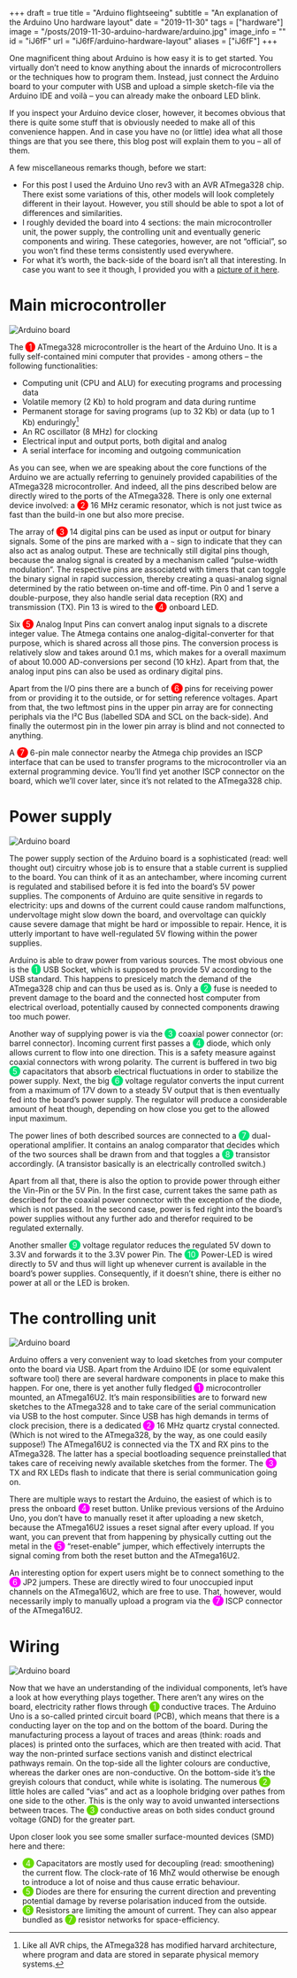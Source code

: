 +++
draft = true
title = "Arduino flightseeing"
subtitle = "An explanation of the Arduino Uno hardware layout"
date = "2019-11-30"
tags = ["hardware"]
image = "/posts/2019-11-30-arduino-hardware/arduino.jpg"
image_info = ""
id = "iJ6fF"
url = "iJ6fF/arduino-hardware-layout"
aliases = ["iJ6fF"]
+++

<style>
    .pillbox {
        color: #fff;
        padding: 1px 6px;
        border-radius: 10px;
    }
    .pillbox-red { background-color: #ff0000 }
    .pillbox-cyan { background-color: #00e478 }
    .pillbox-pink { background-color: #fb00ff }
    .pillbox-green { background-color: #6adc00 }
</style>

One magnificent thing about Arduino is how easy it is to get started. You virtually don’t need to know anything about the innards of microcontrollers or the techniques how to program them. Instead, just connect the Arduino board to your computer with USB and upload a simple sketch-file via the Arduino IDE and voilà – you can already make the onboard LED blink.

If you inspect your Arduino device closer, however, it becomes obvious that there is quite some stuff that is obviously needed to make all of this convenience happen. And in case you have no (or little) idea what all those things are that you see there, this blog post will explain them to you – all of them.

A few miscellaneous remarks though, before we start:

- For this post I used the Arduino Uno rev3 with an AVR ATmega328 chip. There exist some variations of this, other models will look completely different in their layout. However, you still should be able to spot a lot of differences and similarities.
- I roughly devided the board into 4 sections: the main microcontroller unit, the power supply, the controlling unit and eventually generic components and wiring. These categories, however, are not “official”, so you won’t find these terms consistently used everywhere.
- For what it’s worth, the back-side of the board isn’t all that interesting. In case you want to see it though, I provided you with a [picture of it here](/posts/2019-11-30-arduino-hardware/arduino-backside.jpg).

# Main microcontroller

![Arduino board](/posts/2019-11-30-arduino-hardware/arduino-main-unit.jpg)

The <span class="pillbox pillbox-red">1</span> ATmega328 microcontroller is the heart of the Arduino Uno. It is a fully self-contained mini computer that provides - among others – the following functionalities:

- Computing unit (CPU and ALU) for executing programs and processing data
- Volatile memory (2 Kb) to hold program and data during runtime
- Permanent storage for saving programs (up to 32 Kb) or data (up to 1 Kb) enduringly[^1]
- An RC oscillator (8 MHz) for clocking
- Electrical input and output ports, both digital and analog
- A serial interface for incoming and outgoing communication

As you can see, when we are speaking about the core functions of the Arduino we are actually referring to genuinely provided capabilities of the ATmega328 microcontroller. And indeed, all the pins described below are directly wired to the ports of the ATmega328. There is only one external device involved: a <span class="pillbox pillbox-red">2</span> 16 MHz ceramic resonator, which is not just twice as fast than the build-in one but also more precise.

The array of <span class="pillbox pillbox-red">3</span> 14 digital pins can be used as input or output for binary signals. Some of the pins are marked with a `~` sign to indicate that they can also act as analog output. These are technically still digital pins though, because the analog signal is created by a mechanism called “pulse-width modulation”. The respective pins are associatetd with timers that can toggle the binary signal in rapid succession, thereby creating a quasi-analog signal determined by the ratio between on-time and off-time. Pin 0 and 1 serve a double-purpose, they also handle serial data reception (RX) and transmission (TX). Pin 13 is wired to the <span class="pillbox pillbox-red">4</span> onboard LED.

Six <span class="pillbox pillbox-red">5</span> Analog Input Pins can convert analog input signals to a discrete integer value. The Atmega contains one analog-digital-converter for that purpose, which is shared across all those pins. The conversion process is relatively slow and takes around 0.1 ms, which makes for a overall maximum of about 10.000 AD-conversions per second (10 kHz). Apart from that, the analog input pins can also be used as ordinary digital pins.

Apart from the I/O pins there are a bunch of <span class="pillbox pillbox-red">6</span> pins for receiving power from or providing it to the outside, or for setting reference voltages. Apart from that, the two leftmost pins in the upper pin array are for connecting periphals via the I²C Bus (labelled SDA and SCL on the back-side). And finally the outermost pin in the lower pin array is blind and not connected to anything.

A <span class="pillbox pillbox-red">7</span> 6-pin male connector nearby the Atmega chip provides an ISCP interface that can be used to transfer programs to the microcontroller via an external programming device. You’ll find yet another ISCP connector on the board, which we’ll cover later, since it’s not related to the ATmega328 chip.

# Power supply

![Arduino board](/posts/2019-11-30-arduino-hardware/arduino-power-supply.jpg)

The power supply section of the Arduino board is a sophisticated (read: well thought out) circuitry whose job is to ensure that a stable current is supplied to the board. You can think of it as an antechamber, where incoming current is regulated and stabilised before it is fed into the board’s 5V power supplies. The components of Arduino are quite sensitive in regards to electricity: ups and downs of the current could cause random malfunctions, undervoltage might slow down the board, and overvoltage can quickly cause severe damage that might be hard or impossible to repair. Hence, it is utterly important to have well-regulated 5V flowing within the power supplies.

Arduino is able to draw power from various sources. The most obvious one is the <span class="pillbox pillbox-cyan">1</span> USB Socket, which is supposed to provide 5V according to the USB standard. This happens to presicely match the demand of the ATmega328 chip and can thus be used as is. Only a <span class="pillbox pillbox-cyan">2</span> fuse is needed to prevent damage to the board and the connected host computer from electrical overload, potentially caused by connected components drawing too much power.

Another way of supplying power is via the <span class="pillbox pillbox-cyan">3</span> coaxial power connector (or: barrel connector). Incoming current first passes a <span class="pillbox pillbox-cyan">4</span> diode, which only allows current to flow into one direction. This is a safety measure against coaxial connectors with wrong polarity. The current is buffered in two big <span class="pillbox pillbox-cyan">5</span> capacitators that absorb electrical fluctuations in order to stabilize the power supply. Next, the big <span class="pillbox pillbox-cyan">6</span> voltage regulator converts the input current from a maximum of 17V down to a steady 5V output that is then eventually fed into the board’s power supply. The regulator will produce a considerable amount of heat though, depending on how close you get to the allowed input maximum.

The power lines of both described sources are connected to a <span class="pillbox pillbox-cyan">7</span> dual-operational amplifier. It contains an analog comparator that decides which of the two sources shall be drawn from and that toggles a <span class="pillbox pillbox-cyan">8</span> transistor accordingly. (A transistor basically is an electrically controlled switch.) 

Apart from all that, there is also the option to provide power through either the Vin-Pin or the 5V Pin. In the first case, current takes the same path as described for the coaxial power connector with the exception of the diode, which is not passed. In the second case, power is fed right into the board’s power supplies without any further ado and therefor required to be regulated externally.

Another smaller <span class="pillbox pillbox-cyan">9</span> voltage regulator reduces the regulated 5V down to 3.3V and forwards it to the 3.3V power Pin. The <span class="pillbox pillbox-cyan">10</span> Power-LED is wired directly to 5V and thus will light up whenever current is available in the board’s power supplies. Consequently, if it doesn’t shine, there is either no power at all or the LED is broken.

# The controlling unit

![Arduino board](/posts/2019-11-30-arduino-hardware/arduino-controlling.jpg)

Arduino offers a very convenient way to load sketches from your computer onto the board via USB. Apart from the Arduino IDE (or some equivalent software tool) there are several hardware components in place to make this happen. For one, there is yet another fully fledged <span class="pillbox pillbox-pink">1</span> microcontroller mounted, an ATmega16U2. It’s main responsibilities are to forward new sketches to the ATmega328 and to take care of the serial communication via USB to the host computer. Since USB has high demands in terms of clock precision, there is a dedicated <span class="pillbox pillbox-pink">2</span> 16 MHz quartz crystal connected. (Which is not wired to the ATmega328, by the way, as one could easily suppose!) The ATmega16U2 is connected via the TX and RX pins to the ATmega328. The latter has a special bootloading sequence preinstalled that takes care of receiving newly available sketches from the former. The <span class="pillbox pillbox-pink">3</span> TX and RX LEDs flash to indicate that there is serial communication going on.

There are multiple ways to restart the Arduino, the easiest of which is to press the onboard <span class="pillbox pillbox-pink">4</span> reset button. Unlike previous versions of the Arduino Uno, you don’t have to manually reset it after uploading a new sketch, because the ATmega16U2 issues a reset signal after every upload. If you want, you can prevent that from happening by physically cutting out the metal in the <span class="pillbox pillbox-pink">5</span> “reset-enable” jumper, which effectively interrupts the signal coming from both the reset button and the ATmega16U2.

An interesting option for expert users might be to connect something to the <span class="pillbox pillbox-pink">6</span> JP2 jumpers. These are directly wired to four unoccupied input channels on the ATmega16U2, which are free to use. That, however, would necessarily imply to manually upload a program via the <span class="pillbox pillbox-pink">7</span> ISCP connector of the ATmega16U2.

# Wiring

![Arduino board](/posts/2019-11-30-arduino-hardware/arduino-wiring.jpg)

Now that we have an understanding of the individual components, let’s have a look at how everything plays together. There aren’t any wires on the board, electricity rather flows through <span class="pillbox pillbox-green">1</span> conductive traces. The Arduino Uno is a so-called printed circuit board (PCB), which means that there is a conducting layer on the top and on the bottom of the board. During the manufacturing process a layout of traces and areas (think: roads and places) is printed onto the surfaces, which are then treated with acid. That way the non-printed surface sections vanish and distinct electrical pathways remain. On the top-side all the lighter colours are conductive, whereas the darker ones are non-conductive. On the bottom-side it’s the greyish colours that conduct, while white is isolating. The numerous <span class="pillbox pillbox-green">2</span> little holes are called “vias” and act as a loophole bridging over pathes from one side to the other. This is the only way to avoid unwanted intersections between traces. The <span class="pillbox pillbox-green">3</span> conductive areas on both sides conduct ground voltage (GND) for the greater part.

Upon closer look you see some smaller surface-mounted devices (SMD) here and there:

- <span class="pillbox pillbox-green">4</span> Capacitators are mostly used for decoupling (read: smoothening) the current flow. The clock-rate of 16 MhZ would otherwise be enough to introduce a lot of noise and thus cause erratic behaviour.
- <span class="pillbox pillbox-green">5</span> Diodes are there for ensuring the current direction and preventing potential damage by reverse polarisation induced from the outside.
- <span class="pillbox pillbox-green">6</span> Resistors are limiting the amount of current. They can also appear bundled as <span class="pillbox pillbox-green">7</span> resistor networks for space-efficiency.


[^1]: Like all AVR chips, the ATmega328 has modified harvard architecture, where program and data are stored in separate physical memory systems.
